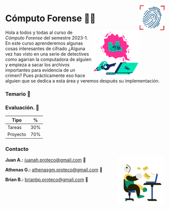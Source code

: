 <p>
  <img src="Img/huella.png" align="right"  width="80" height="80" />
</p>

# Cómputo Forense 🔐🔎

<p>
  <img src="Img/llave.png" align = "right"  width="150" height="150"/>
</p>

Hola a todos y todas al curso de *Cómputo Forense* del semestre 2023-1. En este curso aprenderemos algunas cosas interesantes de cifrado ¿Alguna vez has visto en una serie de detectives como agarran la computadora de alguien y empieza a sacar los archivos importantes para evidencia de un crimen? Pues prácticamente eso hace alguien que se dedica a esta área y veremos después su implementación.

### Temario 📝



### Evaluación. 🧾

|Tipo  |%|
|------|---|
|Tareas|30%|
|Proyecto|70%|


### Contacto

<p>
  <img src="Img/email.png" align="right"  width="150" height="150" />
</p>

**Juan A.:** juanah.proteco@gmail.com :email:

**Athenas G.:** athenasgm.proteco@gmail.com :email:

**Brian B.:** brianbp.proteco@gmail.com :email: